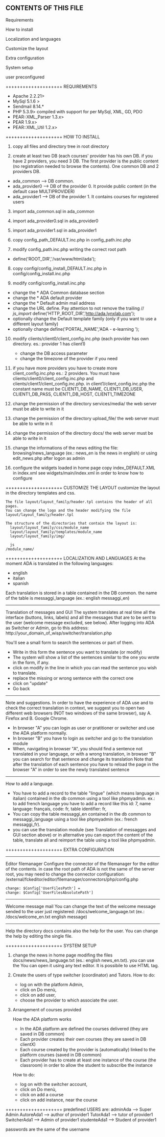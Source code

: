CONTENTS OF THIS FILE
---------------------
  Requirements
  
  How to install
 
  Localization and languages
 
  Customize the layout
 
  Extra configuration
 
  System setup
 
  user preconfigured

++++++++++++++++++++
REQUIREMENTS
* Apache 2.2.21>
* MySql 5.1.6 >
* Sendmail 8.14.*
* PHP 5.3.9> compiled with support for per MySql, XML, GD, PDO
* PEAR::XML_Parser 1.3.x>
* PEAR 1.9.x> 
* PEAR::XML_Util 1.2.x>

++++++++++++++++++++
HOW TO INSTALL
1. copy all files and directory tree in root directory

2. create at least two DB (each courses' provider has his own DB. if you have 2 providers, you need 3 DB.
  The first provider is the public content (no registration needed to browse the contents).
  One common DB and 2 providers DB.
  + ada_common --> DB common.
  + ada_provider0 --> DB of the provider 0. It provide public content (in the default case MULTIPROVIDER)
  + ada_provider1 --> DB of the provider 1. It contains courses for registered users

3. import ada_common.sql in ada_common

4. import ada_provider0.sql in ada_provider0

5. import ada_provider1.sql in ada_provider1

6. copy config_path_DEFAULT.inc.php in config_path.inc.php

7. modify config_path.inc.php writing the correct root path
  + define('ROOT_DIR','/var/www/html/ada');

8. copy config/config_install_DEFAULT.inc.php in config/config_install.inc.php

9. modify config/config_install.inc.php
  + change the * ADA Common database section
  + change the * ADA default provider
  + change the * Default admin mail address
  + change the URL define. Pay attention to not remove the trailing // *js_import*
    define('HTTP_ROOT_DIR','http://ada.lynxlab.com');
  + optionally change the Default template family (only if you want to use a different layout family)
  + optionally change define('PORTAL_NAME','ADA - e-learning ');

10. modify clients/client0/client_config.inc.php (each provider has own directory. es.: provider 1 has client1)
    + change the DB access parameter
    + change the timezone of the provider if you need

11. if you have more providers you have to create more client_config.inc.php
    es.: 2 providers. You must have clients/client0/client_config.inc.php and clients/client1/client_config.inc.php.
    in client1/client_config.inc.php the constant name must be CLIENT1_DB_NAME, CLIENT1_DB_USER, CLIENT1_DB_PASS, CLIENT1_DB_HOST, CLIENT1_TIMEZONE

12. change the permission of the directory services/media/ the web server must be able to write in it

13. change the permission of the directory upload_file/ the web server must be able to write in it

14. change the permission of the directory docs/ the web server must be able to write in it

15. change the informations of the news editing the file: browsing/news_language (ex.: news_en is the news in english) 
    or using edit_news.php after logon as admin

16. configure the widgets loaded in home page
    copy index_DEFAULT.XML in index.xml
    see widgets/main/index.xml in order to know how to configure

++++++++++++++++++++
CUSTOMIZE THE LAYOUT
customize the layout in the directory templates and css.

    The file layout/layout_family/header.tpl contains the header of all pages. 
    You can change the logo and the header modifying the file layout/layout_family/header.tpl

    The structure of the directories that contain the layout is:
      layout/layout_family/css/module_name
      layout/layout_family/templates/module_name
      layout/layout_family/img/

      js
	/module_name/

++++++++++++++++++++
LOCALIZATION AND LANGUAGES
  At the moment ADA is translated in the following languages:
  * english
  * italian
  * spanish

Each translation is stored in a table contained in the DB common.
the name of the table is messaggi_language (ex.: english messaggi_en)

*********
Translation of messages and GUI
  The system translates at real time all the interface (buttons, links, labels) and all the messages that are to be sent to the user (welcome message excluded, see below).
  After logging into ADA as Switcher or Admin, go to this address:
  http://your_domain_of_wisp/switcher/translation.php

  You'll see a small form to search the sentences or part of them.
  * Write in this form the sentence you want to translate (or modify)
  * The system will show a list of the sentences similar to the one you wrote in the form, if any.
  * click on modify in the line in which you can read the sentence you wish to translate.
  * replace the missing or wrong sentence with the correct one
  * click on "update"
  * Go back
  ----------------------
  Note and suggestions.
  In order to have the experience of ADA use and to check the correct translation in context,
  we suggest you to open two different web browsers (NOT two windows of the same browser),
  say A. Firefox
  and B. Google Chrome.

  * In browser "A" you can login as user or pratitioner or switcher and use the ADA platform normally.
  * In browser "B" you have to login as switcher and go to the translation module
  * When, navigating in browser "A", you should find a sentence not translated in your language, or with a wrong translation,
    in browser "B" you can search for that sentence and change its translation
  Note that after the translation of each sentence you have to reload the page in the browser "A" in order to see the newly translated sentence

*********
How to add a language.
  * You have to add a record to the table "lingue" (which means language in italian) contained in the db common using a tool like phpmyadmin.
    ex.: to add french language you have to add a record like this id: 7, name language: français, code: fr, table identifier: fr,
  * You can copy the table messaggi_en contained in the db common to messaggi_language using a tool like phpmyadmin (ex.: french messaggi_fr).
  * you can use the translation module (see Translation of messagges and GUI section above)
    or in alternative you can export the content of the table, translate all and reimport the table using a tool like phpmyadmin.

++++++++++++++++++++
EXTRA CONFIGURATION
*********
Editor filemanager
    Configure the connector of the filemanager for the editor of the contents.
    in case the root path of ADA is not the same of the server root, you may need to change the connector configuration:
    /external/fckeditor/editor/filemanager/connectors/php/config.php

    change: $Config['UserFilesPath'] =
    change: $Config['UserFilesAbsolutePath']

*********
Welcome message mail
  You can change the text of the welcome message sended to the user just registered:
  /docs/welcome_language.txt (ex.: /docs/welcome_en.txt english message)

*********
Help
  the directory docs contains also the help for the user. You can change the help by editing the single file.

++++++++++++++++++++
SYSTEM SETUP
1. change the news in home page modifing the files docs/news/news_language.txt (es.: english news_en.txt).
   you can use the 
   You can open it using any text editor. It is possibile to use HTML tag.

2. Create the users of type switcher (coordinator) and Tutors.
   How to do:
   + log on with the platform Admin,
   + click on Do menù,
   + click on add user,
   + choose the provider to which associate the user.

3. Arrangement of courses provided

   How the ADA platform works
   + In the ADA platform are defined the courses delivered (they are saved in DB common)
   + Each provider creates their own courses (they are saved in DB clientX)
   + Each course created by the provider is (automatically) linked to the platform courses (saved in DB common)
   + Each provider has to create at least one instance of the course (the classroom) in order to allow the student to subscribe the instance

   How to do:
   + log on with the switcher account,
   + click on Do menù,
   + click on add a course
   + click on add instance, near the course

++++++++++++++++++++
predefined USERS are:
adminAda --> Super Admin
AutoreAda1 --> author of provider1
TutorAda1 --> tutor of provider1
SwitcherAda1 --> Admin of provider1
studenteAda1 --> Student of provider1

passwords are the same of the username

